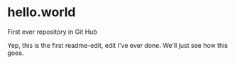 # hello.world
First ever repository in Git Hub

Yep, this is the first readme-edit, edit I've ever done.
We'll just see how this goes.
